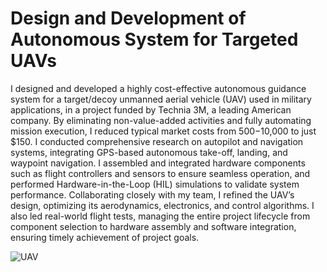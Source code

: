 # Design and Development of Autonomous System for Targeted UAVs
I designed and developed a highly cost-effective autonomous guidance system for a target/decoy unmanned aerial vehicle (UAV) used in military applications, in a project funded by Technia 3M, a leading American company. By eliminating non-value-added activities and fully automating mission execution, I reduced typical market costs from $500-$10,000 to just $150. I conducted comprehensive research on autopilot and navigation systems, integrating GPS-based autonomous take-off, landing, and waypoint navigation. I assembled and integrated hardware components such as flight controllers and sensors to ensure seamless operation, and performed Hardware-in-the-Loop (HIL) simulations to validate system performance. Collaborating closely with my team, I refined the UAV’s design, optimizing its aerodynamics, electronics, and control algorithms. I also led real-world flight tests, managing the entire project lifecycle from component selection to hardware assembly and software integration, ensuring timely achievement of project goals.


![UAV](https://github.com/user-attachments/assets/5fc38eb1-7091-4a1e-8307-4b9286b02902)
